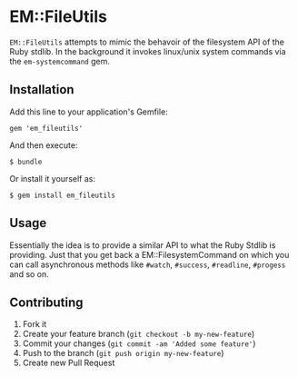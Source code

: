 # EM::FileUtils

`EM::FileUtils` attempts to mimic the behavoir of the filesystem API
of the Ruby stdlib. In the background it invokes linux/unix system
commands via the `em-systemcommand` gem.

## Installation

Add this line to your application's Gemfile:

    gem 'em_fileutils'

And then execute:

    $ bundle

Or install it yourself as:

    $ gem install em_fileutils

## Usage

Essentially the idea is to provide a similar API to what the Ruby
Stdlib is providing. Just that you get back a EM::FilesystemCommand on
which you can call asynchronous methods like `#watch`, `#success`,
`#readline`, `#progess` and so on.

## Contributing

1. Fork it
2. Create your feature branch (`git checkout -b my-new-feature`)
3. Commit your changes (`git commit -am 'Added some feature'`)
4. Push to the branch (`git push origin my-new-feature`)
5. Create new Pull Request
